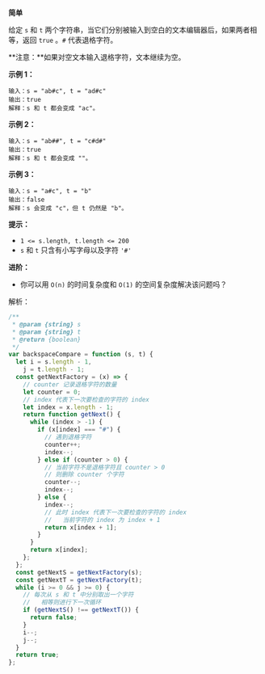 **简单**

给定 `s` 和 `t` 两个字符串，当它们分别被输入到空白的文本编辑器后，如果两者相等，返回 `true` 。`#` 代表退格字符。

**注意：**如果对空文本输入退格字符，文本继续为空。

**示例 1：**

```
输入：s = "ab#c", t = "ad#c"
输出：true
解释：s 和 t 都会变成 "ac"。
```

**示例 2：**

```
输入：s = "ab##", t = "c#d#"
输出：true
解释：s 和 t 都会变成 ""。
```

**示例 3：**

```
输入：s = "a#c", t = "b"
输出：false
解释：s 会变成 "c"，但 t 仍然是 "b"。
```

**提示：**

- `1 <= s.length, t.length <= 200`
- `s` 和 `t` 只含有小写字母以及字符 `'#'`

**进阶：**

- 你可以用 `O(n)` 的时间复杂度和 `O(1)` 的空间复杂度解决该问题吗？

解析：

```js
/**
 * @param {string} s
 * @param {string} t
 * @return {boolean}
 */
var backspaceCompare = function (s, t) {
  let i = s.length - 1,
    j = t.length - 1;
  const getNextFactory = (x) => {
    // counter 记录退格字符的数量
    let counter = 0;
    // index 代表下一次要检查的字符的 index
    let index = x.length - 1;
    return function getNext() {
      while (index > -1) {
        if (x[index] === "#") {
          // 遇到退格字符
          counter++;
          index--;
        } else if (counter > 0) {
          // 当前字符不是退格字符且 counter > 0
          // 则删除 counter 个字符
          counter--;
          index--;
        } else {
          index--;
          // 此时 index 代表下一次要检查的字符的 index
          //   当前字符的 index 为 index + 1
          return x[index + 1];
        }
      }
      return x[index];
    };
  };
  const getNextS = getNextFactory(s);
  const getNextT = getNextFactory(t);
  while (i >= 0 && j >= 0) {
    // 每次从 s 和 t 中分别取出一个字符
    //   相等则进行下一次循环
    if (getNextS() !== getNextT()) {
      return false;
    }
    i--;
    j--;
  }
  return true;
};
```

